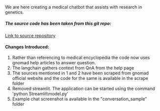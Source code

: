 We are here creating a medical chatbot that assists with research in genetics.

##### The source code has been taken from this git repo:
[Link to source repository](https://github.com/ThisIs-Developer/Llama-2-GGML-Medical-Chatbot)

#### Changes Introduced:
1. Rather than referencing to medical encyclopedia the code now uses gnomad help articles to answer question.
2. The langchain gathers context from QnA from the help page
3. The sources mentioned in 1 and 2 have been scraped from gnomad official website and the code for the same is available in the scrape folder
4. Removed streamlit. The application can be started using the command 'python Streamlit\model.py'
5. Example chat screenshot is available in the "conversation_sample" folder